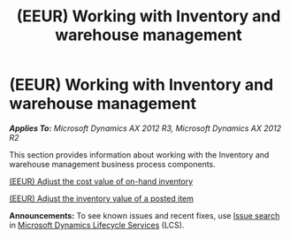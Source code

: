 ﻿---
title: (EEUR) Working with Inventory and warehouse management
TOCTitle: (EEUR) Working with Inventory and warehouse management
ms:assetid: e8b9b292-a002-47d4-86e9-0d68474d0d40
ms:mtpsurl: https://technet.microsoft.com/en-us/library/JJ710791(v=AX.60)
ms:contentKeyID: 49385186
ms.date: 04/18/2014
mtps_version: v=AX.60
---

# (EEUR) Working with Inventory and warehouse management 


_**Applies To:** Microsoft Dynamics AX 2012 R3, Microsoft Dynamics AX 2012 R2_

This section provides information about working with the Inventory and warehouse management business process components.

[(EEUR) Adjust the cost value of on-hand inventory](eeur-adjust-the-cost-value-of-on-hand-inventory.md)

[(EEUR) Adjust the inventory value of a posted item](eeur-adjust-the-inventory-value-of-a-posted-item.md)

  
**Announcements:** To see known issues and recent fixes, use [Issue search](http://go.microsoft.com/fwlink/?linkid=389258) in [Microsoft Dynamics Lifecycle Services](http://go.microsoft.com/fwlink/?linkid=306505) (LCS).

